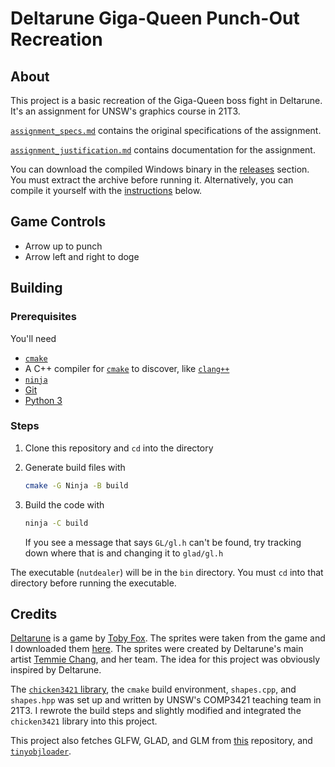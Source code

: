 # Deltarune Giga-Queen Punch-Out Recreation

## About

This project is a basic recreation of the Giga-Queen boss fight in Deltarune. It's an assignment for UNSW's graphics course in 21T3.

[`assignment_specs.md`](assignment_specs.md) contains the original specifications of the assignment.

[`assignment_justification.md`](assignment_justification.md) contains documentation for the assignment.

You can download the compiled Windows binary in the [releases](https://github.com/dong-zh/queen-fight/releases) section. You must extract the archive before running it. Alternatively, you can compile it yourself with the [instructions](#building) below.

## Game Controls

- Arrow up to punch
- Arrow left and right to doge

## Building

### Prerequisites

You'll need

- [`cmake`](https://cmake.org/)
- A C++ compiler for [`cmake`](https://cmake.org/) to discover, like [`clang++`](https://clang.llvm.org/)
- [`ninja`](https://ninja-build.org/)
- [Git](https://git-scm.com/)
- [Python 3](https://www.python.org/)

### Steps

1. Clone this repository and `cd` into the directory

1. Generate build files with

    ```sh
    cmake -G Ninja -B build
    ```

1. Build the code with

    ```sh
    ninja -C build
    ```

    If you see a message that says `GL/gl.h` can't be found, try tracking down where that is and changing it to `glad/gl.h`

The executable (`nutdealer`) will be in the `bin` directory. You must `cd` into that directory before running the executable.

## Credits

[Deltarune](https://deltarune.com/) is a game by [Toby Fox](https://twitter.com/Tobyfox). The sprites were taken from the game and I downloaded them [here](https://www.spriters-resource.com/pc_computer/deltarune/). The sprites were created by Deltarune's main artist [Temmie Chang](https://twitter.com/tuyoki), and her team. The idea for this project was obviously inspired by Deltarune.

The [`chicken3421` library](https://github.com/dong-zh/chicken3421), the `cmake` build environment, `shapes.cpp`, and `shapes.hpp` was set up and written by UNSW's COMP3421 teaching team in 21T3. I rewrote the build steps and slightly modified and integrated the `chicken3421` library into this project.

This project also fetches GLFW, GLAD, and GLM from [this](https://github.com/cmmw/imgui-glfw-glad-glm.git) repository, and [`tinyobjloader`](https://github.com/tinyobjloader/tinyobjloader).

